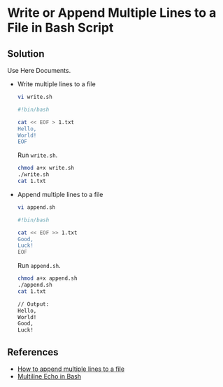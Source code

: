 # Write or Append Multiple Lines to a File in Bash Script

## Solution
Use Here Documents.

* Write multiple lines to a file

  ```bash
  vi write.sh
  ```

  ```bash
  #!bin/bash

  cat << EOF > 1.txt
  Hello,
  World!
  EOF 
  ```

  Run `write.sh`.
  ```bash
  chmod a+x write.sh
  ./write.sh
  cat 1.txt
  ```

* Append multiple lines to a file

  ```bash
  vi append.sh
  ```

  ```bash
  #!bin/bash

  cat << EOF >> 1.txt
  Good,
  Luck!
  EOF
  ```

  Run `append.sh`.
  ```bash
  chmod a+x append.sh
  ./append.sh
  cat 1.txt

  // Output:
  Hello,
  World!
  Good,
  Luck!  
  ```

## References
* [How to append multiple lines to a file](https://unix.stackexchange.com/questions/77277/how-to-append-multiple-lines-to-a-file)
* [Multiline Echo in Bash](https://www.delftstack.com/howto/linux/bash-echo-multiple-lines/)
